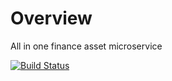 # Overview

All in one finance asset microservice

[![Build Status](https://dev.azure.com/gkamacharov/gkama-cicd/_apis/build/status/kamacharovs.aiof-asset?branchName=main)](https://dev.azure.com/gkamacharov/gkama-cicd/_build/latest?definitionId=26&branchName=main)
